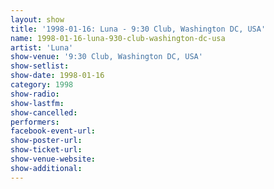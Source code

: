 ```yaml
---
layout: show
title: '1998-01-16: Luna - 9:30 Club, Washington DC, USA'
name: 1998-01-16-luna-930-club-washington-dc-usa
artist: 'Luna'
show-venue: '9:30 Club, Washington DC, USA'
show-setlist: 
show-date: 1998-01-16
category: 1998
show-radio: 
show-lastfm: 
show-cancelled: 
performers: 
facebook-event-url: 
show-poster-url: 
show-ticket-url: 
show-venue-website: 
show-additional: 
---
```


